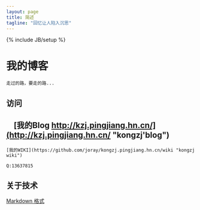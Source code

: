 ```yaml
---
layout: page
title: 简述
tagline: "回忆让人陷入沉思"
---
```

{% include JB/setup %}

# 我的博客

    走过的路，要走的路...

## 访问
    
    [我的Blog http://kzj.pingjiang.hn.cn/](http://kzj.pingjiang.hn.cn/ "kongzj'blog")
--    
    [我的WIKI](https://github.com/joray/kongzj.pingjiang.hn.cn/wiki "kongzj wiki")
    
    Q:13637815

 
## 关于技术

[Markdown 格式](https://github.com/adam-p/markdown-here/wiki/Markdown-Cheatsheet)
